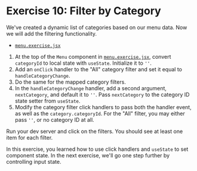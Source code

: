 # Exercise 10: Filter by Category

We've created a dynamic list of categories based on our menu data. Now we will add the filtering functionality.

- [`menu.exercise.jsx`](./src/menu.exercise.jsx)

1. At the top of the `Menu` component in [`menu.exercise.jsx`](./src/menu.exercise.jsx), convert `categoryId` to local state with `useState`. Initialize it to `''`.
2. Add an `onClick` handler to the "All" category filter and set it equal to `handleCategoryChange`.
3. Do the same for the mapped category filters.
4. In the `handleCategoryChange` handler, add a second argument, `nextCategory`, and default it to `''`. Pass `nextCategory` to the category ID state setter from `useState`.
5. Modify the category filter click handlers to pass both the handler event, as well as the `category.categoryId`. For the "All" filter, you may either pass `''`, or no category ID at all.

Run your dev server and click on the filters. You should see at least one item for each filter.

In this exercise, you learned how to use click handlers and `useState` to set component state. In the next exercise, we'll go one step further by controlling input state.
